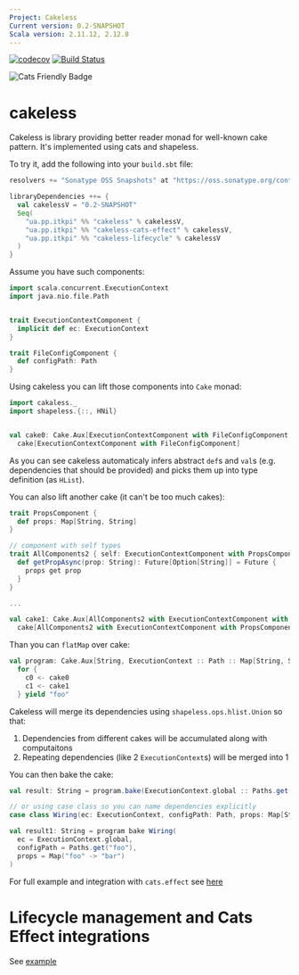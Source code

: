 ```yaml
---
Project: Cakeless
Current version: 0.2-SNAPSHOT
Scala version: 2.11.12, 2.12.8
---
```


[![codecov](https://codecov.io/gh/itkpi/cakeless/branch/master/graph/badge.svg)](https://codecov.io/gh/itkpi/cakeless)
[![Build Status](https://travis-ci.com/itkpi/cakeless.svg?branch=master)](https://travis-ci.com/itkpi/cakeless)

![Cats Friendly Badge](https://typelevel.org/cats/img/cats-badge-tiny.png) 

# cakeless

Cakeless is library providing better reader monad for well-known cake pattern.
It's implemented using cats and shapeless.

To try it, add the following into your `build.sbt` file:
```scala
resolvers += "Sonatype OSS Snapshots" at "https://oss.sonatype.org/content/repositories/snapshots"

libraryDependencies ++= {
  val cakelessV = "0.2-SNAPSHOT"
  Seq(
    "ua.pp.itkpi" %% "cakeless" % cakelessV,
    "ua.pp.itkpi" %% "cakeless-cats-effect" % cakelessV,
    "ua.pp.itkpi" %% "cakeless-lifecycle" % cakelessV
  )
}
```

Assume you have such components:
```scala
import scala.concurrent.ExecutionContext
import java.nio.file.Path


trait ExecutionContextComponent {
  implicit def ec: ExecutionContext
}

trait FileConfigComponent {
  def configPath: Path
}
```

Using cakeless you can lift those components into `Cake` monad:

```scala
import cakaless._
import shapeless.{::, HNil}


val cake0: Cake.Aux[ExecutionContextComponent with FileConfigComponent, ExecutionContext :: Path :: HNil] = 
  cake[ExecutionContextComponent with FileConfigComponent]
```
As you can see cakeless automaticaly infers abstract `def`s and `val`s (e.g. dependencies that should be provided) and picks them up into type definition (as `HList`).

You can also lift another cake (it can't be too much cakes):

```scala
trait PropsComponent {
  def props: Map[String, String]
}

// component with self types
trait AllComponents2 { self: ExecutionContextComponent with PropsComponent =>
  def getPropAsync(prop: String): Future[Option[String]] = Future {
    props get prop
  }
}

...

val cake1: Cake.Aux[AllComponents2 with ExecutionContextComponent with PropsComponent, ExecutionContext :: Map[String, String] :: HNil] = 
  cake[AllComponents2 with ExecutionContextComponent with PropsComponent]
```

Than you can `flatMap` over cake:
```scala
val program: Cake.Aux[String, ExecutionContext :: Path :: Map[String, String] :: HNil] = 
  for {
    c0 <- cake0
    c1 <- cake1
  } yield "foo"
```

Cakeless will merge its dependencies using `shapeless.ops.hlist.Union` so that:
1) Dependencies from different cakes will be accumulated along with computaitons
2) Repeating dependencies (like 2 `ExecutionContext`s) will be merged into 1

You can then bake the cake:
```scala
val result: String = program.bake(ExecutionContext.global :: Paths.get("foo") :: Map("foo" -> "bar") :: HNil)

// or using case class so you can name dependencies explicitly
case class Wiring(ec: ExecutionContext, configPath: Path, props: Map[String, String])

val result1: String = program bake Wiring(
  ec = ExecutionContext.global,
  configPath = Paths.get("foo"),
  props = Map("foo" -> "bar")
)
```

For full example and integration with `cats.effect` see [here](examples/src/main/scala/com/examples/Basic.scala)

# Lifecycle management and Cats Effect integrations
See [example](examples/src/main/scala/com/examples/LifecycleExample.scala)